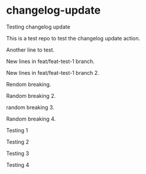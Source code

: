 # changelog-update
Testing changelog update

This is a test repo to test the changelog update action.

Another line to test.

New lines in feat/feat-test-1 branch.

New lines in feat/feat-test-1 branch 2.

Rendom breaking.

Random breaking 2.

random breaking 3.

Random breaking 4.

Testing 1

Testing 2

Testing 3

Testing 4
